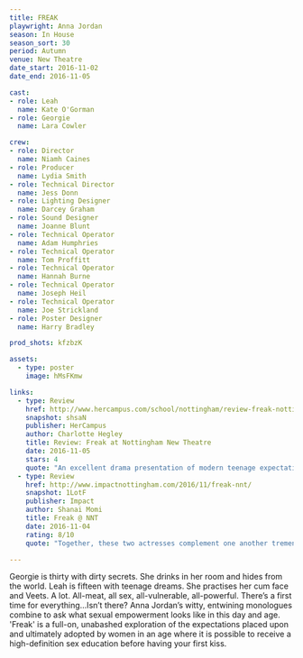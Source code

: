 ```yaml
---
title: FREAK
playwright: Anna Jordan
season: In House
season_sort: 30
period: Autumn
venue: New Theatre
date_start: 2016-11-02
date_end: 2016-11-05

cast:
- role: Leah
  name: Kate O'Gorman
- role: Georgie
  name: Lara Cowler

crew:
- role: Director
  name: Niamh Caines
- role: Producer
  name: Lydia Smith
- role: Technical Director
  name: Jess Donn
- role: Lighting Designer
  name: Darcey Graham
- role: Sound Designer
  name: Joanne Blunt
- role: Technical Operator
  name: Adam Humphries
- role: Technical Operator
  name: Tom Proffitt
- role: Technical Operator
  name: Hannah Burne
- role: Technical Operator
  name: Joseph Heil
- role: Technical Operator
  name: Joe Strickland
- role: Poster Designer
  name: Harry Bradley

prod_shots: kfzbzK

assets:
  - type: poster
    image: hMsFKmw

links:
  - type: Review
    href: http://www.hercampus.com/school/nottingham/review-freak-nottingham-new-theatre
    snapshot: shsaN
    publisher: HerCampus 
    author: Charlotte Hegley
    title: Review: Freak at Nottingham New Theatre
    date: 2016-11-05
    stars: 4
    quote: "An excellent drama presentation of modern teenage expectations of sex compared almost too closely to the consequences of adult desire."
  - type: Review
    href: http://www.impactnottingham.com/2016/11/freak-nnt/
    snapshot: 1LotF
    publisher: Impact
    author: Shanai Momi
    title: Freak @ NNT
    date: 2016-11-04
    rating: 8/10
    quote: "Together, these two actresses complement one another tremendously, making them an easy partnership for the audience to resonate with."

---
```


Georgie is thirty with dirty secrets. She drinks in her room and hides from the world. Leah is fifteen with teenage dreams. She practises her cum face and Veets. A lot. All-meat, all sex, all-vulnerable, all-powerful. There’s a first time for everything…Isn’t there? Anna Jordan’s witty, entwining monologues combine to ask what sexual empowerment looks like in this day and age. 'Freak' is a full-on, unabashed exploration of the expectations placed upon and ultimately adopted by women in an age where it is possible to receive a high-definition sex education before having your first kiss.
